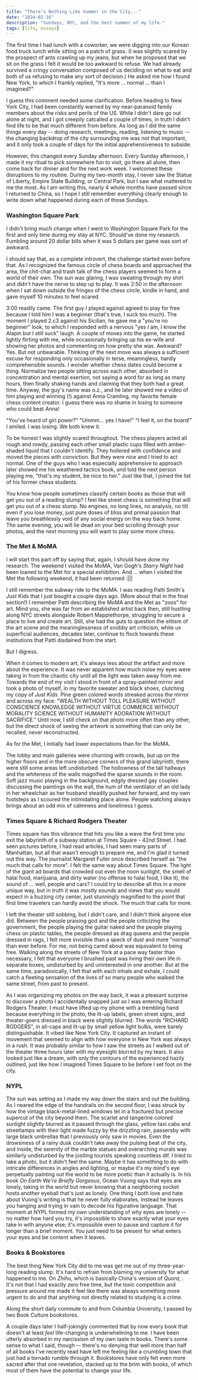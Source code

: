 ```yaml
---
title: "There's Nothing Like Summer in the City..."
date: "2024-02-16"
description: "Sundays, NYC, and the best summer of my life."
tags: [life, essays]
---
```


The first time I had lunch with a coworker, we were digging into our Korean food truck lunch while sitting on a patch of grass. (I was slightly scared by the prospect of ants crawling up my jeans, but when he proposed that we sit on the grass I felt it would be too awkward to refuse. We had already survived a cringy conversation composed of us deciding on what to eat and both of us refusing to make any sort of decision.) He asked me how I found New York, to which I frankly replied, "It's more ... normal ... than I imagined?"

I guess this comment needed some clarification. Before heading to New York City, I had been constantly warned by my near-paranoid family members about the risks and perils of the US. While I didn't dare go out alone at night, and  I got creepily catcalled a couple of times, in truth I didn't find life to be that much different from before. As long as I did the same things every day -- doing research, meetings, reading, listening to music -- the changing backdrop of the city surrounding me was not that important, and it only took a couple of days for the initial apprehensiveness to subside.

However, this changed every Sunday afternoon. Every Sunday afternoon, I made it my ritual to pick somewhere fun to visit, go there all alone, then come back for dinner and for the next work week. I welcomed these disruptions to my routine. During my two-month stay, I never saw the Statue of Liberty, Empire State Building, or Central Park, but I saw what mattered to me the most. As I am writing this, nearly 4 whole months have passed since I returned to China, so I hope I still remember everything clearly enough to write down what happened during each of those Sundays.



### Washington Square Park

I didn't bring much change when I went to Washington Square Park for the first and only time during my stay at NYC. Should've done my research. Fumbling around 20 dollar bills when it was 5 dollars per game was sort of awkward.

I should say that, as a complete introvert, the challenge started even before that. As I recognized the famous circle of chess boards and approached the area, the chit-chat and trash talk of the chess players seemed to form a world of their own. The sun was glaring, I was sweating through my shirt and didn't have the nerve to step up to play. It was 2:50 in the afternoon when I sat down outside the fringes of the chess circle, kindle in hand, and gave myself 10 minutes to feel scared.

3:00 readily came. The first guy I played against agreed to play for free because I told him I was a beginner (that's true, I suck too much). The moment I played 2.c3 against his Sicilian, he gave me a "you're no beginner" look, to which I responded with a nervous "yes I am, I know the Alapin but I still suck" laugh. A couple of moves into the game, he started lightly flirting with me, while occasionally bringing up his ex-wife and showing her photos and commenting on how pretty she was. Awkward? Yes. But not unbearable. Thinking of the next move was always a sufficient excuse for responding only occasionally in terse, meaningless, hardly comprehensible sounds. I wonder whether chess dates could become a thing. Normalize two people sitting across each other, absorbed in concentration and mental exertion, not saying a word for as long as many hours, then finally shaking hands and claiming that they both had a great time. Anyway, the guy's name was o.z., and he later showed me a video of him playing and winning (!) against Anna Cramling, my favorite female chess content creator. I guess there was no shame in losing to someone who could beat Anna!

"You've heard of girl power?" "Ummm... yes I have!" "I feel it, on the board!" I smiled. I was losing. We both knew it.

To be honest I was slightly scared throughout. The chess players acted all rough and rowdy, passing each other small plastic cups filled with amber-shaded liquid that I couldn't identify. They hollered with confidence and moved the pieces with conviction. But they were nice and I tried to act normal. One of the guys who I was especially apprehensive to approach later showed me his weathered tactics book, and told the next person playing me, "that's my student, be nice to her." Just like that, I joined the list of his former chess students.

You know how people sometimes classify certain books as those that will get you out of a reading slump? I feel like street chess is something that will get you out of a chess slump. No engines, no long lines, no analysis, no tilt even if you lose money, just pure doses of bliss and primal passion that leave you breathlessly void of any social energy on the way back home. The same evening, you will lie dead on your bed scrolling through your photos, and the next morning you will want to play some more chess.



### The Met & MoMA

I will start this part off by saying that, again, I should have done my research. The weekend I visited the MoMA, Van Gogh's *Starry Night* had been loaned to the Met for a special exhibition. And ... when I visited the Met the following weekend, it had been returned :|||

I still remember the subway ride to the MoMA. I was reading Patti Smith's *Just Kids* that I just bought a couple days ago. (More about that in the final section!) I remember Patti describing the MoMA and the Met as "zoos" for art. Mind you, she was far from an established artist back then, still hustling along NYC streets alongside Robert Mapplethorpe, struggling to secure a place to live and create art. Still, she had the guts to question the elitism of the art scene and the meaninglessness of snobby art criticism, while us superficial audiences, decades later, continue to flock towards these institutions that Patti disdained from the start.

But I digress. 

When it comes to modern art, it's always less about the artifact and more about the experience. It was never apparent how much noise my eyes were taking in from the chaotic city until all the light was taken away from me. Towards the end of my visit I stood in front of a spray-painted mirror and took a photo of myself, in my favorite sweater and black shoes, clutching my copy of *Just Kids*. Pine green colored words streaked across the mirror and across my face: "WEALTH WITHOUT TOLL PLEASURE WITHOUT CONSCIENCE KNOWLEDGE WITHOUT VIRTUE COMMERCE WITHOUT MORALITY SCIENCE WITHOUT HUMANITY ADORATION WITHOUT SACRIFICE." Until now, I still check on that photo more often than any other, but the direct shock of seeing the artwork is something that can only be recalled, never reconstructed.

As for the Met, I initially had lower expectations than for the MoMA.

The lobby and main galleries were churning with crowds, but up on the higher floors and in the more obscure corners of this grand labyrinth, there were still some areas left undisturbed. The hollowness of the tall hallways and the whiteness of the walls magnified the sparse sounds in the room. Soft jazz music playing in the background, edgily dressed gay couples discussing the paintings on the wall, the hum of the ventilator of an old lady in her wheelchair as her husband steadily pushed her forward, and my own footsteps as I scoured the intimidating place alone. People watching always brings about an odd mix of calmness and loneliness I guess.

### Times Square & Richard Rodgers Theater

Times square has this vibrance that hits you like a wave the first time you exit the labyrinth of a subway station at Times Square - 42nd Street. I had seen pictures before, I had read articles, I had seen many parts of Manhattan, but all that wasn't enough to prepare me, and I'm glad it turned out this way. The journalist Margaret Fuller once described herself as "the much that calls for more". I felt the same way about Times Square. The light of the giant ad boards that crowded out even the noon sunlight, the smell of halai food, marijuana, and dirty water (no offense to halai food, I like it), the sound of ... well, people and cars? I could try to describe all this in a more unique way, but in truth it was mostly sounds and views that you would expect in a buzzing city center, just stunningly magnified to the point that first time travelers can hardly avoid the shock. The much that calls for more.

I left the theater still sobbing, but I didn't care, and I didn't think anyone else did. Between the people praising god and the people criticizing the government, the people playing the guitar naked and the people playing chess on plastic tables, the people dressed as drag queens and the people dressed in rags, I felt more invisible than a speck of dust and more "normal" than ever before. For me, not being cared about was equivalent to being free. Walking along the streets of New York at a pace way faster than necessary, I felt that everyone I brushed past was living their own life in separate boxes, undisturbed by and uninterested in one another. But at the same time, paradoxically, I felt that with each inhale and exhale, I could catch a fleeting sensation of the lives of so many people who walked the same street, from past to present.

As I was organizing my photos on the way back, it was a pleasant surprise to discover a photo I accidentally snapped just as I was entering Richard Rodgers Theater. I must have lifted up my phone with a trembling hand because everything in the photo, the lit-up labels, green street signs, and theater-goers dressed in black were slightly blurred. The words "RICHARD RODGERS", in all-caps and lit-up by small yellow light bulbs, were barely distinguishable. It vibed like New York City. It captured an instant of movement that seemed to align with how everyone in New York was always in a rush. It was probably similar to how I saw the streets as I walked out of the theater three hours later with my eyesight blurred by my tears. It also looked just like a dream, with only the contours of the experienced hazily outlined, just like how I imagined Times Square to be before I set foot on the city.

### NYPL

The sun was setting as I made my way down the stairs and out the building. As I neared the edge of the handrails on the second floor, I was struck by how the vintage black-metal-lined windows let in a fractured but precise supercut of the city beyond them. The scarlet and tangerine colored sunlight slightly blurred as it passed through the glass, yellow taxi cabs and streetlamps with their light made fuzzy by the drizzling rain, passersby with large black umbrellas that I previously only saw in movies. Even the drowsiness of a rainy dusk couldn't take away the pulsing beat of the city, and inside, the serenity of the marble statues and overarching murals was similarly undisturbed by the jostling tourists speaking countless dif. I tried to take a photo, but it didn't feel the same. Maybe it has something to do with intricate differences in angles and lighting, or maybe it's my mind's eye perpetually painting out the world to be more poetic than it actually is. In his book *On Earth We're Briefly Gorgeous*, Ocean Vuong says that eyes are lonely, taking in the world but never knowing that a neighboring socket hosts another eyeball that's just as lonely. One thing I both love and hate about Vuong's writing is that he never fully elaborates, instead he leaves you hanging and trying in vain to decode his figurative language. That moment at NYPL formed my own understanding of why eyes are lonely -- no matter how hard you try, it's impossible to share exactly what your eyes take in with anyone else; it's impossible even to pause and capture it for longer than a brief moment. You just need to be present for what enters your eyes and be content when it leaves.

### Books & Bookstores

The best thing New York City did to me was get me out of my three-year-long reading slump. It's hard to refrain from blaming my university for what happened to me. On *Zhihu*, which is basically China's version of *Quora*, . It's not that I had exactly zero free time, but the toxic competition and pressure around me made it feel like there was always something more urgent to do and that anything not directly related to studying is a crime.

Along the short daily commute to and from Columbia University, I passed by two Book Culture bookstores.

A couple days later I half-jokingly commented that by now every book that doesn't at least *feel* life-changing is underwhelming to me. I have been utterly absorbed in my narcissism of my own taste in books. There's some sense to what I said, though -- there's no denying that well more than half of all books I've recently read have left me feeling like a crumbling town that just had a tornado rumble through it. Bookstores have only felt even more sacred after that one revelation, stacked up to the brim with books, of which most of them have the potential to change your life.

